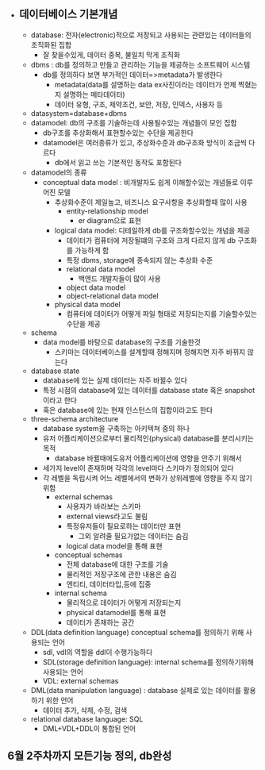 - ## 데이터베이스 기본개념
	- database: 전자(electronic)적으로 저장되고 사용되는 관련있는 데이터들의 조직화된 집합
		- 잘 찾을수있게, 데이터 중복, 불일치 막게 조직화
	- dbms : db를 정의하고 만들고 관리하는 기능을 제공하는 소프트웨어 시스템
		- db를 정의하다 보면 부가적인 데이터=>metadata가 발생한다
			- metadata(data를 설명하는 data ex사진이라는 데이터가 언제 찍혔는지 설명하는 메타데이터)
			- 데이터 유형, 구조, 제약조건, 보안, 저장, 인덱스, 사용자 등
	- datasystem=database+dbms
	- datamodel: db의 구조를 기술하는데 사용될수있는 개념들이 모인 집합
		- db구조를 추상화해서 표현할수있는 수단을 제공한다
		- datamodel은 여러종류가 있고, 추상화수준과 db구조화 방식이 조금씩 다르다
			- db에서 읽고 쓰는 기본적인 동작도 포함된다
	- datamodel의 종류
		- conceptual data model : 비개발자도 쉽게 이해할수있는 개념들로 이루어진 모델
			- 추상화수준이 제일높고, 비즈니스 요구사항을 추상화할때 많이 사용
				- entity-relationship model
					- er diagram으로 표현
			- logical data model: 디테일하게 db를 구조화할수있는 개념을 제공
				- 데이터가 컴퓨터에 저장될떄의 구조와 크게 다르지 않게 db 구조화를 가능하게 함
				- 특정 dbms, storage에 종속되지 않는 추상화 수준
				- relational data model
					- 백엔드 개발자들이 많이 사용
				- object data model
				- object-relational data model
			- physical data model
				- 컴퓨터에 데이터가 어떻게 파일 형태로 저장되는지를 기술할수있는 수단을 제공
	- schema
		- data model를 바탕으로 database의 구조를 기술한것
			- 스키마는 데이터베이스를 설계할때 정해지며 정해지면 자주 바뀌지 않는다
	- database state
		- database에 있는 실제 데이터는 자주 바뀔수 있다
		- 특정 시점의 database에 있는 데이터를 database state 혹은 snapshot이라고 한다
		- 혹은 database에 있는 현재 인스턴스의 집합이라고도 한다
	- three-schema architecture
		- database system을 구축하는 아키텍쳐 중의 하나
		- 유저 어플리케이션으로부터 물리적인(physical) database를 분리시키는 목적
			- database 바뀔때에도유저 어플리케이션에 영향을 안주기 위해서
		- 세가지 level이 존재하며 각각의 level마다 스키마가 정의되어 있다
		- 각 레벨을 독립시켜 어느 레벨에서의 변화가 상위레벨에 영향을 주지 않기 위함
			- external schemas
				- 사용자가 바라보는 스키마
				- external views라고도 불림
				- 특정유저들이 필요로하는 데이터만 표현
					- 그외 알려줄 필요가없는 데이터는 숨김
				- logical data model을 통해 표현
			- conceptual schemas
				- 전체 database에 대한 구조를 기술
				- 물리적인 저장구조에 관한 내용은 숨김
				- 엔티티, 데이터타입,등에 집중
			- internal schema
				- 물리적으로 데이터가 어떻게 저장되는지
				- physical datamodel를 통해 표현
				- 데이터가 존재하는 공간
	- DDL(data definition language) conceptual schema를 정의하기 위해 사용되는 언어
		- sdl, vdl의 역할을 ddl이 수행가능하다
		- SDL(storage definition language): internal schema를 정의하기위해 사용되는 언어
		- VDL: external schemas
	- DML(data manipulation language) : database 실제로 있는 데이터를 활용하기 위한 언어
		- 데이터 추가,  삭제, 수정, 검색
	- relational database language: SQL
		- DML+VDL+DDL이 통합된 언어


6월 2주차까지 모든기능 정의, db완성
- 
